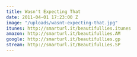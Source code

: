 ```yaml
---
title: Wasn't Expecting That
date: 2011-04-01 17:23:00 Z
image: "/uploads/wasnt-expecting-that.jpg"
itunes: http://smarturl.it/beautifullies.itunes
amazon: http://smarturl.it/beautifullies.AM
google: http://smarturl.it/beautifullies.gp
stream: http://smarturl.it/BeautifulLies.SP
---
```


